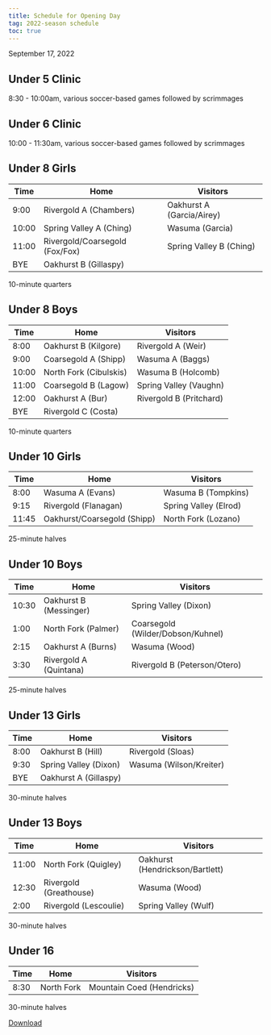 ```yaml
---
title: Schedule for Opening Day
tag: 2022-season schedule
toc: true
---
```


September 17, 2022


## Under 5 Clinic

8:30 - 10:00am, various soccer-based games followed by scrimmages


## Under 6 Clinic

10:00 - 11:30am, various soccer-based games followed by scrimmages


## Under 8 Girls

| Time  | Home                          | Visitors
|-------|-------------------------------|-----------------------------
| 9:00  | Rivergold A (Chambers)        | Oakhurst A (Garcia/Airey)
| 10:00 | Spring Valley A (Ching)       | Wasuma (Garcia)
| 11:00 | Rivergold/Coarsegold (Fox/Fox)| Spring Valley B (Ching)
| BYE   | Oakhurst B (Gillaspy)         |

10-minute quarters


## Under 8 Boys

| Time  | Home                          | Visitors
|-------|-------------------------------|-----------------------------
| 8:00  | Oakhurst B (Kilgore)          | Rivergold A (Weir)
| 9:00  | Coarsegold A (Shipp)          | Wasuma A (Baggs)
| 10:00 | North Fork (Cibulskis)        | Wasuma B (Holcomb)
| 11:00 | Coarsegold B (Lagow)          | Spring Valley (Vaughn)
| 12:00 | Oakhurst A (Bur)              | Rivergold B (Pritchard)
| BYE   | Rivergold C (Costa)           |

10-minute quarters


## Under 10 Girls

| Time  | Home                          | Visitors
|-------|-------------------------------|-----------------------------
| 8:00  | Wasuma A (Evans)              | Wasuma B (Tompkins)
| 9:15  | Rivergold (Flanagan)          | Spring Valley (Elrod)
| 11:45 | Oakhurst/Coarsegold (Shipp)   | North Fork (Lozano)

25-minute halves


## Under 10 Boys

| Time  | Home                          | Visitors
|-------|-------------------------------|-----------------------------
| 10:30 | Oakhurst B (Messinger)        | Spring Valley (Dixon)
| 1:00  | North Fork (Palmer)           | Coarsegold (Wilder/Dobson/Kuhnel)
| 2:15  | Oakhurst A (Burns)            | Wasuma (Wood)
| 3:30  | Rivergold A (Quintana)        | Rivergold B (Peterson/Otero)

25-minute halves


## Under 13 Girls

| Time  | Home                          | Visitors
|-------|-------------------------------|-----------------------------
| 8:00  | Oakhurst B (Hill)             | Rivergold (Sloas)
| 9:30  | Spring Valley (Dixon)         | Wasuma (Wilson/Kreiter)
| BYE   | Oakhurst A (Gillaspy)

30-minute halves


## Under 13 Boys

| Time  | Home                          | Visitors
|-------|-------------------------------|-----------------------------
| 11:00 | North Fork (Quigley)          | Oakhurst (Hendrickson/Bartlett)
| 12:30 | Rivergold (Greathouse)        | Wasuma (Wood)
| 2:00  | Rivergold (Lescoulie)         | Spring Valley (Wulf)

30-minute halves


## Under 16

| Time  | Home                          | Visitors
|-------|-------------------------------|-----------------------------
| 8:30  | North Fork                    | Mountain Coed (Hendricks)

30-minute halves


[Download](/schedules/2022/maysl-2022-09-17.pdf)
